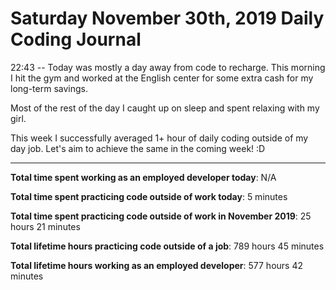 # Saturday November 30th, 2019 Daily Coding Journal

22:43 -- Today was mostly a day away from code to recharge. This morning I hit the gym and worked at the English center for some extra cash for my long-term savings.

Most of the rest of the day I caught up on sleep and spent relaxing with my girl.

This week I successfully averaged 1+ hour of daily coding outside of my day job. Let's aim to achieve the same in the coming week! :D
___
**Total time spent working as an employed developer today**: N/A

**Total time spent practicing code outside of work today**: 5 minutes

**Total time spent practicing code outside of work in November 2019**: 25 hours 21 minutes

**Total lifetime hours practicing code outside of a job**: 789 hours 45 minutes

**Total lifetime hours working as an employed developer**: 577 hours 42 minutes